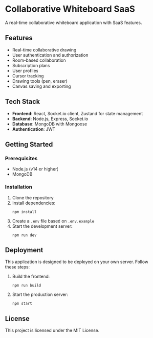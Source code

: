# Collaborative Whiteboard SaaS

A real-time collaborative whiteboard application with SaaS features.

## Features

- Real-time collaborative drawing
- User authentication and authorization
- Room-based collaboration
- Subscription plans
- User profiles
- Cursor tracking
- Drawing tools (pen, eraser)
- Canvas saving and exporting

## Tech Stack

- **Frontend**: React, Socket.io client, Zustand for state management
- **Backend**: Node.js, Express, Socket.io
- **Database**: MongoDB with Mongoose
- **Authentication**: JWT

## Getting Started

### Prerequisites

- Node.js (v14 or higher)
- MongoDB

### Installation

1. Clone the repository
2. Install dependencies:
   ```
   npm install
   ```
3. Create a `.env` file based on `.env.example`
4. Start the development server:
   ```
   npm run dev
   ```

## Deployment

This application is designed to be deployed on your own server. Follow these steps:

1. Build the frontend:
   ```
   npm run build
   ```
2. Start the production server:
   ```
   npm start
   ```

## License

This project is licensed under the MIT License.

